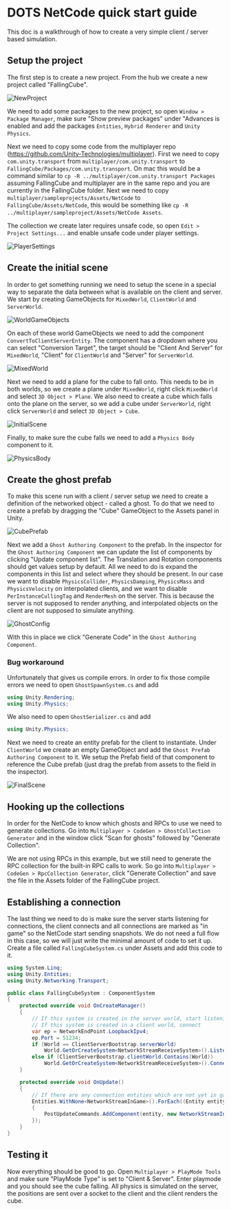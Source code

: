 # DOTS NetCode quick start guide
This doc is a walkthrough of how to create a very simple client / server based simulation.

## Setup the project
The first step is to create a new project. From the hub we create a new project called "FallingCube".

![NewProject](new-project.png "New Project")

We need to add some packages to the new project, so open `Window > Package Manager`, make sure "Show preview packages" under "Advances is enabled and add the packages `Entities`, `Hybrid Renderer` and `Unity Physics`.

Next we need to copy some code from the multiplayer repo (https://github.com/Unity-Technologies/multiplayer). First we need to copy `com.unity.transport` from `multiplayer/com.unity.transport` to `FallingCube/Packages/com.unity.transport`. On mac this would be a command similar to `cp -R ../multiplayer/com.unity.transport Packages` assuming FallingCube and multiplayer are in the same repo and you are currently in the FallingCube folder. Next we need to copy `multiplayer/sampleprojects/Assets/NetCode` to `FallingCube/Assets/NetCode`, this would be something like `cp -R ../multiplayer/sampleproject/Assets/NetCode Assets`.

The collection we create later requires unsafe code, so open `Edit > Project Settings...` and enable unsafe code under player settings.

![PlayerSettings](player-settings.png "Player Settings")

## Create the initial scene
In order to get something running we need to setup the scene in a special way to separate the data between what is available on the client and server. We start by creating GameObjects for `MixedWorld`, `ClientWorld` and `ServerWorld`.

![WorldGameObjects](world-game-objects.png "World Game Objects")

On each of these world GameObjects we need to add the component `ConvertToClientServerEntity`. The component has a dropdown where you can select "Conversion Target", the target should be "Client And Server" for `MixedWorld`, "Client" for `ClientWorld` and "Server" for `ServerWorld`.

![MixedWorld](mixed-world.png "MixedWorld")

Next we need to add a plane for the cube to fall onto. This needs to be in both worlds, so we create a plane under `MixedWorld`, right click `MixedWorld` and select `3D Object > Plane`. We also need to create a cube which falls onto the plane on the server, so we add a cube under `ServerWorld`, right click `ServerWorld` and select `3D Object > Cube`.

![InitialScene](initial-scene.png "Initial Scene")

Finally, to make sure the cube falls we need to add a `Physics Body` component to it.

![PhysicsBody](physics-body.png "Physics Body")

## Create the ghost prefab
To make this scene run with a client / server setup we need to create a definition of the networked object - called a ghost. To do that we need to create a prefab by dragging the "Cube" GameObject to the Assets panel in Unity.

![CubePrefab](cube-prefab.png "Cube Prefab")

Next we add a `Ghost Authoring Component` to the prefab. In the inspector for the `Ghost Authoring Component` we can update the list of components by clicking "Update component list". The Translation and Rotation components should get values setup by default. All we need to do is expand the components in this list and select where they should be present. In our case we want to disable `PhysicsCollider`, `PhysicsDamping`, `PhysicsMass` and `PhysicsVelocity` on interpolated clients, and we want to disable `PerInstanceCullingTag` and `RenderMesh` on the server. This is because the server is not supposed to render anything, and interpolated objects on the client are not supposed to simulate anything.

![GhostConfig](ghost-config.png "Ghost Config")

With this in place we click "Generate Code" in the `Ghost Authoring Component`.

### Bug workaround
Unfortunately that gives us compile errors. In order to fix those compile errors we need to open `GhostSpawnSystem.cs` and add
```c#
using Unity.Rendering;
using Unity.Physics;
```
We also need to open `GhostSerializer.cs` and add
```c#
using Unity.Physics;
```

Next we need to create an entity prefab for the client to instantiate. Under `ClientWorld` we create an empty GameObject and add the `Ghost Prefab Authoring Component` to it. We setup the Prefab field of that component to reference the Cube prefab (just drag the prefab from assets to the field in the inspector).

![FinalScene](final-scene.png "Final Scene")

## Hooking up the collections
In order for the NetCode to know which ghosts and RPCs to use we need to generate collections. Go into `Multiplayer > CodeGen > GhostCollection Generator` and in the window click "Scan for ghosts" followed by "Generate Collection".

We are not using RPCs in this example, but we still need to generate the RPC collection for the built-in RPC calls to work. So go into `Multiplayer > CodeGen > RpcCollection Generator`, click "Generate Collection" and save the file in the Assets folder of the FallingCube project.

## Establishing a connection
The last thing we need to do is make sure the server starts listening for connections, the client connects and all connections are marked as "in game" so the NetCode start sending snapshots. We do not need a full flow in this case, so we will just write the minimal amount of code to set it up. Create a file called `FallingCubeSystem.cs` under Assets and add this code to it.
```c#
using System.Linq;
using Unity.Entities;
using Unity.Networking.Transport;

public class FallingCubeSystem : ComponentSystem
{
    protected override void OnCreateManager()
    {
        // If this system is created in the server world, start listening
        // If this system is created in a client world, connect
        var ep = NetworkEndPoint.LoopbackIpv4;
        ep.Port = 51234;
        if (World == ClientServerBootstrap.serverWorld)
            World.GetOrCreateSystem<NetworkStreamReceiveSystem>().Listen(ep);
        else if (ClientServerBootstrap.clientWorld.Contains(World))
            World.GetOrCreateSystem<NetworkStreamReceiveSystem>().Connect(ep);
    }

    protected override void OnUpdate()
    {
        // If there are any connection entities which are not yet in game, mark them as in-game right away
        Entities.WithNone<NetworkStreamInGame>().ForEach((Entity entity, ref NetworkStreamConnection connection) =>
        {
            PostUpdateCommands.AddComponent(entity, new NetworkStreamInGame());
        });
    }
}
```

## Testing it
Now everything should be good to go. Open `Multiplayer > PlayMode Tools` and make sure "PlayMode Type" is set to "Client & Server". Enter playmode and you should see the cube falling. All physics is simulated on the server, the positions are sent over a socket to the client and the client renders the cube.